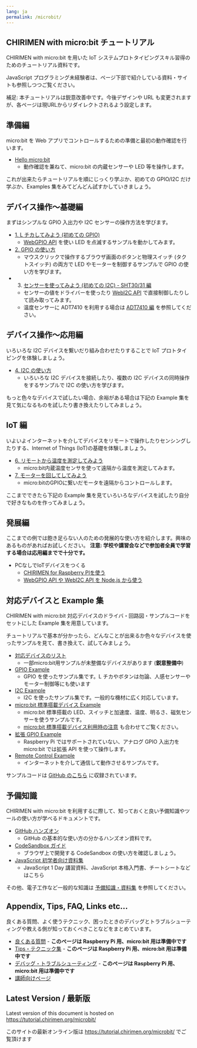 ```yaml
---
lang: ja
permalink: /microbit/
---
```


## CHIRIMEN with micro:bit チュートリアル

CHIRIMEN with micro:bit を用いた IoT システムプロトタイピングスキル習得のためのチュートリアル資料です。

JavaScript プログラミング未経験者は、ページ下部で紹介している資料・サイトも参照しつつご覧ください。

補足: 本チュートリアルは鋭意改善中です。今後デザインや URL も変更されますが、各ページは現URLからリダイレクトされるよう設定します。

## 準備編

micro:bit を Web アプリでコントロールするための準備と最初の動作確認を行います。

- [Hello micro:bit](hello_microbit.md)
  - 動作確認を兼ねて、micro:bit の内蔵センサーや LED 等を操作します。

これが出来たらチュートリアルを順にじっくり学ぶか、初めての GPIO/I2C だけ学ぶか、Examples 集をみてどんどん試すかしていきましょう。

## デバイス操作～基礎編

まずはシンプルな GPIO 入出力や I2C センサーの操作方法を学びます。

- [1. L チカしてみよう (初めての GPIO)](GPIO_starter.md)<!-- section0.md -->
  - [WebGPIO API](http://browserobo.github.io/WebGPIO) を使い LED を点滅するサンプルを動かしてみます。
- [2. GPIO の使い方](GPIO_basic.md)<!-- section1.md -->
  - マウスクリックで操作するブラウザ画面のボタンと物理スイッチ (タクトスイッチ) の両方で LED やモーターを制御するサンプルで GPIO の使い方を学びます。
- 3. [センサーを使ってみよう (初めての I2C) - SHT30/31 編](I2C_starter_sht.md)<!-- section2.md -->
  - センサーの値をドライバーを使ったり [WebI2C API](http://browserobo.github.io/WebI2C) で直接制御したりして読み取ってみます。
  - 温度センサーに ADT7410 を利用する場合は [ADT7410 編](I2C_starter.md) を参照してください。

## デバイス操作～応用編

いろいろな I2C デバイスを繋いだり組み合わせたりすることで IoT プロトタイピングを体験しましょう。

- [4. I2C の使い方](I2C_basic.md)<!-- section3.md -->
  - いろいろな I2C デバイスを接続したり、複数の I2C デバイスの同時操作をするサンプルで I2C の使い方を学びます。

<!--
FIXME: 未作成・リンク切れ
  - Grove モジュールを使う場合は [I2C の使い方 Grove 編](grove.md) をご覧ください。
- [5. GPIO/I2C のまとめ](device_summary.md)
  - これまでの総括として GPIO と I2C の両方を組み合わせて動かしてみます。
-->

もっと色々なデバイスで試したい場合、余裕がある場合は下記の Example 集を見て気になるものを試したり書き換えたりしてみましょう。

## IoT 編

いよいよインターネットを介してデバイスをリモートで操作したりセンシングしたりする、Internet of Things (IoT)の基礎を体験しましょう。

- [6. リモートから温度を測定してみよう](IoT_sensing.md)
  - micro:bit内蔵温度センサを使って遠隔から温度を測定してみます。
- [7. モーターを回してしてみよう](IoT_actuate.md)
  - micro:bitのGPIOに繋いだモータを遠隔からコントロールします。

ここまでできたら下記の Example 集を見ていろいろなデバイスを試したり自分で好きなものを作ってみましょう。

## 発展編

ここまでの例では飽き足らない人のための発展的な使い方を紹介します。興味のあるものがあればお試しください。
**注意: 学校や講習会などで参加者全員で学習する場合は応用編までで十分です。**

- PCなしでIoTデバイスをつくる
  - [CHIRIMEN for Raspberry PIを使う](../raspi/readme.md)
  - [WebGPIO API や WebI2C API を Node.js から使う](../raspi/nodejs.md)


## 対応デバイスと Example 集

CHIRIMEN with micro:bit 対応デバイスのドライバ・回路図・サンプルコードをセットにした Example 集を用意しています。

チュートリアルで基本が分かったら、どんなことが出来るか色々なデバイスを使ったサンプルを見て、書き換えて、試してみましょう。

- [対応デバイスのリスト](../partslist.md)
  - 一部micro:bit用サンプルが未整備なデバイスがあります (**鋭意整備中**)
- [GPIO Example](https://chirimen.org/chirimen-micro-bit/examples/#gpio)
  - GPIO を使ったサンプル集です。L チカやボタンは勿論、人感センサーやモーター制御等にも使います
- [I2C Example](https://chirimen.org/chirimen-micro-bit/examples/#i2c)
  - I2C を使ったサンプル集です。一般的な機材に広く対応しています。
- [micro:bit 標準搭載デバイス Example](https://chirimen.org/chirimen-micro-bit/examples/#内蔵デバイス)
  - micro:bit 標準搭載の LED、スイッチと加速度、温度、明るさ、磁気センサーを使うサンプルです。
  - [micro:bit 標準搭載デバイス利用時の注意](https://chirimen.org/chirimen-micro-bit/guidebooks/features.html) も合わせてご覧ください。
- [拡張 GPIO Example](https://chirimen.org/chirimen-micro-bit/examples/#拡張gpio)
  - Raspberry Pi ではサポートされていない、アナログ GPIO 入出力を micro:bit では拡張 API を使って操作します。
- [Remote Control Example](https://chirimen.org/chirimen-micro-bit/examples/#リモートコントロール-relayserverjsを使います)
  - インターネットを介して通信して動作させるサンプルです。

サンプルコードは [GitHub のこちら](https://github.com/chirimen-oh/chirimen-micro-bit/tree/master/examples) に収録されています。

## 予備知識

CHIRIMEN with micro:bit を利用するに際して、知っておくと良い予備知識やツールの使い方が学べるドキュメントです。

- [GitHub ハンズオン](https://github.com/webiotmakers/github-handson)
  - GitHub の基本的な使い方の分かるハンズオン資料です。
- [CodeSandbox ガイド](https://csb-jp.github.io/)
  - ブラウザ上で開発する CodeSandbox の使い方を確認しましょう。
- [JavaScript 初学者向け資料集](/js/)
  - JavaScript 1 Day 講習資料、JavaScript 本格入門書、チートシートなどはこちら

その他、電子工作など一般的な知識は [予備知識・資料集](/reference.md) を参照してください。

## Appendix, Tips, FAQ, Links etc...

良くある質問、よく使うテクニック、困ったときのデバッグとトラブルシューティングや教える側が知っておくべきことなどをまとめています。

- [良くある質問](../raspi/faq.md) - **このページは Raspberry Pi 用、micro:bit 用は準備中です**
- [Tips・テクニック集](../raspi/tips.md) - **このページは Raspberry Pi 用、micro:bit 用は準備中です**
- [デバッグ・トラブルシューティング](../raspi/debug.md) - **このページは Raspberry Pi 用、micro:bit 用は準備中です**
- [講師向けページ](./teacher.md)

<div class="hide-on-production">
  <!-- tutorial.chirimen.org では hide-on-production クラスの中は表示されない -->

  ## Latest Version / 最新版

  Latest version of this document is hosted on https://tutorial.chirimen.org/microbit/

  このサイトの最新オンライン版は https://tutorial.chirimen.org/microbit/ でご覧頂けます
</div>


<!-- 今後、マルチリンガル対応は、webトランスレーションサービスを使うことにしたい
このディレクトリは、CHIRIMEN for microbit 用のチュートリアルが格納されています。
- [ENGLISH](en)
- [日本語](ja)
-->
